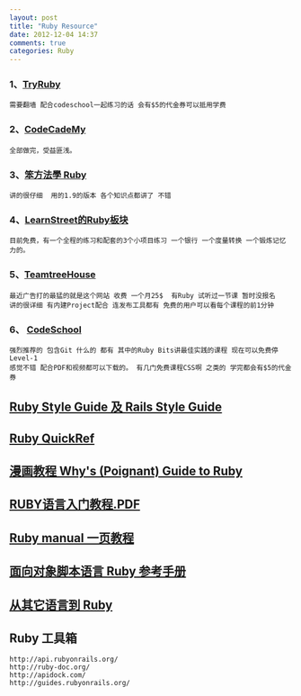 ```yaml
---
layout: post
title: "Ruby Resource"
date: 2012-12-04 14:37
comments: true
categories: Ruby
---
```


### 1、[TryRuby](www.tyrruby.org)

```
需要翻墙 配合codeschool一起练习的话 会有$5的代金券可以抵用学费
```

### 2、[CodeCadeMy](http://www.codecademy.com/zh/tracks/ruby)

```
全部做完，受益匪浅。
```

### 3、[笨方法學 Ruby](http://lrthw.github.com)
```
讲的很仔细  用的1.9的版本 各个知识点都讲了 不错
```

### 4、[LearnStreet的Ruby板块](http://www.learnstreet.com/)

```
目前免费，有一个全程的练习和配套的3个小项目练习 一个银行 一个度量转换 一个锻炼记忆力的。
```

<!-- more -->

### 5、[TeamtreeHouse](http://teamtreehouse.com)

```
最近广告打的最猛的就是这个网站 收费 一个月25$  有Ruby 试听过一节课 暂时没报名
讲的很详细 有内建Project配合 连发布工具都有 免费的用户可以看每个课程的前1分钟
```

### 6、 [CodeSchool](www.codeschool.com)

```
强烈推荐的 包含Git 什么的 都有 其中的Ruby Bits讲最佳实践的课程 现在可以免费停Level-1 
感觉不错 配合PDF和视频都可以下载的。 有几门免费课程CSS啊 之类的 学完都会有$5的代金券
```

## [Ruby Style Guide 及 Rails Style Guide](http://stylesror.github.com)

## [Ruby QuickRef](http://www.zenspider.com/Languages/Ruby/QuickRef.html)

## [漫画教程 Why's (Poignant) Guide to Ruby](http://mislav.uniqpath.com/poignant-guide/book/chapter-3.html)

## [RUBY语言入门教程.PDF](http://download.csdn.net/detail/Sevk/659363)

## [Ruby manual 一页教程](http://ruby.on-page.net/)

## [面向对象脚本语言 Ruby 参考手册](http://www.kuqin.com/rubycndocument/man/index.html)


## [从其它语言到 Ruby](http://www.ruby-lang.org/zh_cn/documentation/ruby-from-other-languages/)

## Ruby 工具箱
```
http://api.rubyonrails.org/
http://ruby-doc.org/
http://apidock.com/
http://guides.rubyonrails.org/
```


